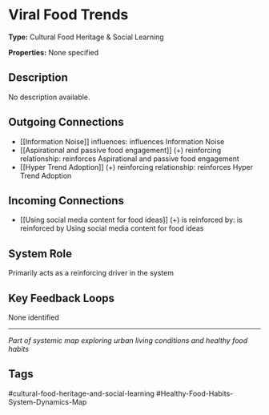 # Viral Food Trends

**Type:** Cultural Food Heritage & Social Learning

**Properties:** None specified

## Description
No description available.

## Outgoing Connections
- [[Information Noise]] influences: influences Information Noise
- [[Aspirational and passive food engagement]] (+) reinforcing relationship: reinforces Aspirational and passive food engagement
- [[Hyper Trend Adoption]] (+) reinforcing relationship: reinforces Hyper Trend Adoption

## Incoming Connections
- [[Using social media content for food ideas]] (+) is reinforced by: is reinforced by Using social media content for food ideas

## System Role
Primarily acts as a reinforcing driver in the system

## Key Feedback Loops
None identified

---
*Part of systemic map exploring urban living conditions and healthy food habits*

## Tags
#cultural-food-heritage-and-social-learning #Healthy-Food-Habits-System-Dynamics-Map

